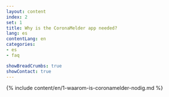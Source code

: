 ```yaml
---
layout: content
index: 2
set: 1
title: Why is the CoronaMelder app needed?
lang: es
contentLang: en
categories:
- es
- faq

showBreadCrumbs: true
showContact: true
---
```

{% include content/en/1-waarom-is-coronamelder-nodig.md %}
